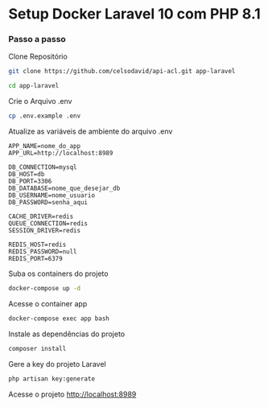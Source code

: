 
# Setup Docker Laravel 10 com PHP 8.1

### Passo a passo
Clone Repositório
```sh
git clone https://github.com/celsodavid/api-acl.git app-laravel
```
```sh
cd app-laravel
```


Crie o Arquivo .env
```sh
cp .env.example .env
```


Atualize as variáveis de ambiente do arquivo .env
```dosini
APP_NAME=nome_do_app
APP_URL=http://localhost:8989

DB_CONNECTION=mysql
DB_HOST=db
DB_PORT=3306
DB_DATABASE=nome_que_desejar_db
DB_USERNAME=nome_usuario
DB_PASSWORD=senha_aqui

CACHE_DRIVER=redis
QUEUE_CONNECTION=redis
SESSION_DRIVER=redis

REDIS_HOST=redis
REDIS_PASSWORD=null
REDIS_PORT=6379
```


Suba os containers do projeto
```sh
docker-compose up -d
```


Acesse o container app
```sh
docker-compose exec app bash
```


Instale as dependências do projeto
```sh
composer install
```


Gere a key do projeto Laravel
```sh
php artisan key:generate
```


Acesse o projeto
[http://localhost:8989](http://localhost:8989)
